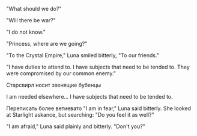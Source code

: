 "What should we do?"



"Will there be war?"

"I do not know."


"Princess, where are we going?"

"To the Crystal Empire," Luna smiled bitterly, "To our friends."


"I have duties to attend to. I have subjects that need to be tended to. They were compromised by our common enemy."



Старсвирл носит звенящие бубенцы



I am needed elsewhere... I have subjects that need to be tended to.



Переписать более ветиевато
"I am in fear," Luna said bitterly. She looked at Starlight askance, but searching: "Do you feel it as well?"

"I am afraid," Luna said plainly and bitterly. "Don't you?"